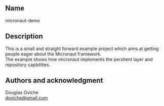 ## Name
micronaut-demo

## Description
This is a small and straight forward example project which aims at getting people eager about the Micronaut framework.<br>
The example shows how micronaut implements the persitent layer and repository capbilities.

## Authors and acknowledgment
Douglas Oviche <br>
doviche@gmail.com
